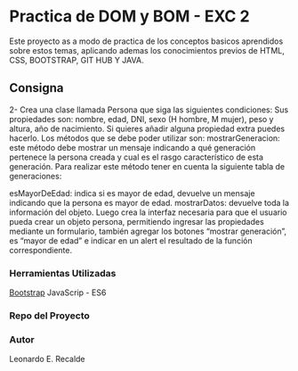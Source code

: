 # Practica de DOM y BOM - EXC 2

Este proyecto as a modo de practica de los conceptos basicos aprendidos sobre estos temas, aplicando ademas los conocimientos previos de HTML, CSS, BOOTSTRAP, GIT HUB Y JAVA.

## Consigna
2- Crea una clase llamada Persona que siga las siguientes condiciones:
Sus propiedades son: nombre, edad, DNI, sexo (H hombre, M mujer), peso y altura, año de nacimiento. Si quieres añadir alguna propiedad extra puedes hacerlo.
Los métodos que se debe poder utilizar  son:
mostrarGeneracion: este método debe mostrar un mensaje indicando a qué generación pertenece la persona creada y cual es el rasgo característico de esta generación.
Para realizar este método tener en cuenta la siguiente tabla de generaciones:

esMayorDeEdad: indica si es mayor de edad, devuelve un mensaje indicando que la persona es mayor de edad.
mostrarDatos: devuelve toda la información del objeto.
Luego crea la interfaz necesaria para que el usuario pueda crear un objeto persona, permitiendo ingresar las propiedades mediante un formulario, también agregar los botones “mostrar generación”, es “mayor de edad” e indicar en un alert el resultado de la función correspondiente.



### Herramientas Utilizadas

[Bootstrap](https://getbootstrap.com/)
JavaScrip - ES6

### Repo del Proyecto


### Autor
Leonardo E. Recalde

